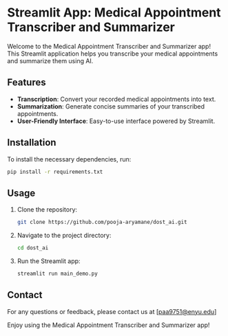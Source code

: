 # Streamlit App: Medical Appointment Transcriber and Summarizer

Welcome to the Medical Appointment Transcriber and Summarizer app! This Streamlit application helps you transcribe your medical appointments and summarize them using AI.

## Features

- **Transcription**: Convert your recorded medical appointments into text.
- **Summarization**: Generate concise summaries of your transcribed appointments.
- **User-Friendly Interface**: Easy-to-use interface powered by Streamlit.

## Installation

To install the necessary dependencies, run:

```bash
pip install -r requirements.txt
```

## Usage

1. Clone the repository:
   ```bash
   git clone https://github.com/pooja-aryamane/dost_ai.git
   ```
2. Navigate to the project directory:
   ```bash
   cd dost_ai
   ```
3. Run the Streamlit app:
   ```bash
   streamlit run main_demo.py
   ```

## Contact

For any questions or feedback, please contact us at [paa9751@enyu.edu]

Enjoy using the Medical Appointment Transcriber and Summarizer app!
